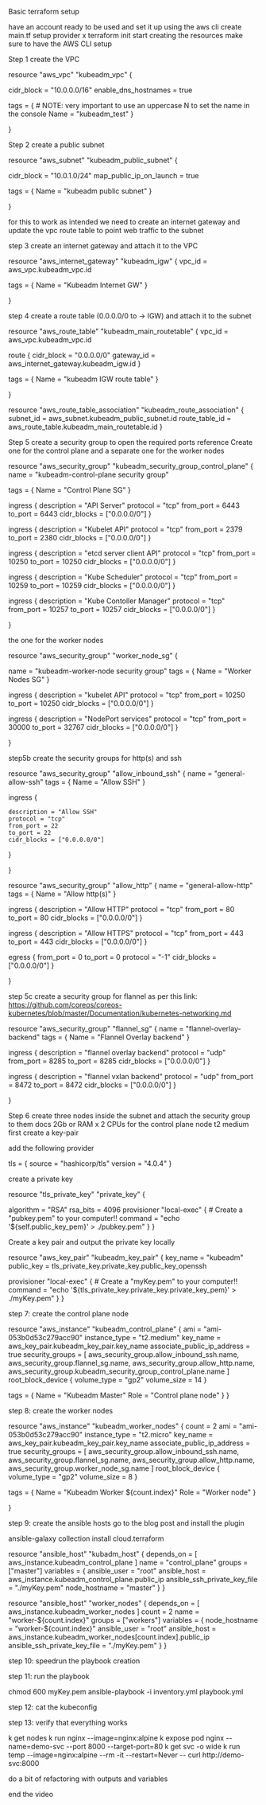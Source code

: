 Basic terraform setup

have an account ready to be used and set it up using the aws cli
create main.tf
setup provider x terraform init
start creating the resources
make sure to have the AWS CLI setup


Step 1 create the VPC

resource "aws_vpc" "kubeadm_vpc" {

  cidr_block = "10.0.0.0/16"
  enable_dns_hostnames = true

  tags = {
    # NOTE: very important to use an uppercase N to set the name in the console
    Name = "kubeadm_test"
  }

}



Step 2 create a public subnet

resource "aws_subnet" "kubeadm_public_subnet" {

  cidr_block = "10.0.1.0/24"
  map_public_ip_on_launch = true

  tags = {
    Name = "kubeadm public subnet"
  }

}


for this to work as intended we need to create an internet gateway
and update the vpc route table to point web traffic to the subnet

step 3 create an internet gateway and attach it to the VPC

resource "aws_internet_gateway" "kubeadm_igw" {
  vpc_id = aws_vpc.kubeadm_vpc.id

  tags = {
    Name = "Kubeadm Internet GW"
  }

}



step 4 create a route table (0.0.0.0/0 to -> IGW) and attach it to the subnet

resource "aws_route_table" "kubeadm_main_routetable" {
  vpc_id = aws_vpc.kubeadm_vpc.id

  route {
    cidr_block = "0.0.0.0/0"
    gateway_id = aws_internet_gateway.kubeadm_igw.id
  }

  tags = {
    Name = "kubeadm IGW route table"
  }

}

resource "aws_route_table_association" "kubeadm_route_association" {
  subnet_id = aws_subnet.kubeadm_public_subnet.id
  route_table_id = aws_route_table.kubeadm_main_routetable.id
}



Step 5 create a security group to open the required ports
reference
Create one for the control plane and a separate one for the worker nodes

resource "aws_security_group" "kubeadm_security_group_control_plane" {
  name = "kubeadm-control-plane security group"

  tags = {
    Name = "Control Plane SG"
  }

  ingress {
    description = "API Server"
    protocol = "tcp"
    from_port = 6443
    to_port = 6443
    cidr_blocks = ["0.0.0.0/0"]
  }

  ingress {
    description = "Kubelet API"
    protocol = "tcp"
    from_port = 2379
    to_port = 2380
    cidr_blocks = ["0.0.0.0/0"]
  }

  ingress {
    description = "etcd server client API"
    protocol = "tcp"
    from_port = 10250
    to_port = 10250
    cidr_blocks = ["0.0.0.0/0"]
  }

  ingress {
    description = "Kube Scheduler"
    protocol = "tcp"
    from_port = 10259
    to_port = 10259
    cidr_blocks = ["0.0.0.0/0"]
  }

  ingress {
    description = "Kube Contoller Manager"
    protocol = "tcp"
    from_port = 10257
    to_port = 10257
    cidr_blocks = ["0.0.0.0/0"]
  }

}


the one for the worker nodes

resource "aws_security_group" "worker_node_sg" {

  name = "kubeadm-worker-node security group"
  tags = {
    Name = "Worker Nodes SG"
  }

  ingress {
    description = "kubelet API"
    protocol = "tcp"
    from_port = 10250
    to_port = 10250
    cidr_blocks = ["0.0.0.0/0"]
  }

  ingress {
    description = "NodePort services"
    protocol = "tcp"
    from_port = 30000
    to_port = 32767
    cidr_blocks = ["0.0.0.0/0"]
  }

}



step5b create the security groups for http(s) and ssh

resource "aws_security_group" "allow_inbound_ssh" {
  name = "general-allow-ssh"
  tags = {
    Name = "Allow SSH"
  }

  ingress {

    description = "Allow SSH"
    protocol = "tcp"
    from_port = 22
    to_port = 22
    cidr_blocks = ["0.0.0.0/0"]
  }

}

resource "aws_security_group" "allow_http" {
  name = "general-allow-http"
  tags = {
    Name = "Allow http(s)"
  }

  ingress {
    description = "Allow HTTP"
    protocol = "tcp"
    from_port = 80
    to_port = 80
    cidr_blocks = ["0.0.0.0/0"]
  }

  ingress {
    description = "Allow HTTPS"
    protocol = "tcp"
    from_port = 443
    to_port = 443
    cidr_blocks = ["0.0.0.0/0"]
  }

  egress {
    from_port   = 0
    to_port     = 0
    protocol    = "-1"
    cidr_blocks = ["0.0.0.0/0"]
  }

}





step 5c create a security group for flannel
as per this link: https://github.com/coreos/coreos-kubernetes/blob/master/Documentation/kubernetes-networking.md


resource "aws_security_group" "flannel_sg" {
  name = "flannel-overlay-backend"
  tags = {
    Name = "Flannel Overlay backend"
  }

  ingress {
    description = "flannel overlay backend"
    protocol = "udp"
    from_port = 8285
    to_port = 8285
    cidr_blocks = ["0.0.0.0/0"]
  }

  ingress {
    description = "flannel vxlan backend"
    protocol = "udp"
    from_port = 8472
    to_port =  8472
    cidr_blocks = ["0.0.0.0/0"]
  }

}



Step 6 create three nodes inside the subnet and attach the security group to them
docs
2Gb or RAM x 2 CPUs for the control plane node
t2 medium
first create a key-pair

add the following provider


tls = {
  source = "hashicorp/tls"
  version = "4.0.4"
}



create a private key


resource "tls_private_key" "private_key" {

  algorithm = "RSA"
  rsa_bits  = 4096
  provisioner "local-exec" { # Create a "pubkey.pem" to your computer!!
    command = "echo '${self.public_key_pem}' > ./pubkey.pem"
  }
}



Create a key pair and output the private key locally


resource "aws_key_pair" "kubeadm_key_pair" {
  key_name = "kubeadm"
  public_key = tls_private_key.private_key.public_key_openssh

  provisioner "local-exec" { # Create a "myKey.pem" to your computer!!
    command = "echo '${tls_private_key.private_key.private_key_pem}' > ./myKey.pem"
  }
}



step 7: create the control plane node

resource "aws_instance" "kubeadm_control_plane" {
  ami = "ami-053b0d53c279acc90"
  instance_type = "t2.medium"
  key_name = aws_key_pair.kubeadm_key_pair.key_name
  associate_public_ip_address = true
  security_groups = [
    aws_security_group.allow_inbound_ssh.name,
    aws_security_group.flannel_sg.name,
    aws_security_group.allow_http.name,
    aws_security_group.kubeadm_security_group_control_plane.name
  ]
  root_block_device {
    volume_type = "gp2"
    volume_size = 14
  }

  tags = {
    Name = "Kubeadm Master"
    Role = "Control plane node"
  }
}



step 8: create the worker nodes

resource "aws_instance" "kubeadm_worker_nodes" {
  count = 2
  ami = "ami-053b0d53c279acc90"
  instance_type = "t2.micro"
  key_name = aws_key_pair.kubeadm_key_pair.key_name
  associate_public_ip_address = true
  security_groups = [
    aws_security_group.allow_inbound_ssh.name,
    aws_security_group.flannel_sg.name,
    aws_security_group.allow_http.name,
    aws_security_group.worker_node_sg.name
  ]
  root_block_device {
    volume_type = "gp2"
    volume_size = 8
  }

  tags = {
    Name = "Kubeadm Worker ${count.index}"
    Role = "Worker node"
  }

}




step 9: create the ansible hosts
go to the blog post and install the plugin

ansible-galaxy collection install cloud.terraform



resource "ansible_host" "kubadm_host" {
  depends_on = [
    aws_instance.kubeadm_control_plane
  ]
  name = "control_plane"
  groups = ["master"]
  variables = {
    ansible_user = "root"
    ansible_host = aws_instance.kubeadm_control_plane.public_ip
    ansible_ssh_private_key_file = "./myKey.pem"
    node_hostname = "master"
  }
}

resource "ansible_host" "worker_nodes" {
  depends_on = [
    aws_instance.kubeadm_worker_nodes
  ]
  count = 2
  name = "worker-${count.index}"
  groups = ["workers"]
  variables = {
    node_hostname = "worker-${count.index}"
    ansible_user = "root"
    ansible_host = aws_instance.kubeadm_worker_nodes[count.index].public_ip
    ansible_ssh_private_key_file = "./myKey.pem"
  }
}



step 10: speedrun the playbook creation

step 11: run the playbook

chmod 600 myKey.pem
ansible-playbook -i inventory.yml playbook.yml



step 12: cat the kubeconfig

step 13: verify that everything works

k get nodes
k run nginx --image=nginx:alpine
k expose pod nginx --name=demo-svc --port 8000 --target-port=80
k get svc -o wide
k run temp --image=nginx:alpine --rm -it --restart=Never -- curl http://demo-svc:8000



do a bit of refactoring with outputs and variables

end the video
